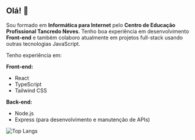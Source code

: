## Olá! 👋

Sou formado em **Informática para Internet** pelo **Centro de Educação Profissional Tancredo Neves**. 
Tenho boa experiência em desenvolvimento **Front-end** e também colaboro atualmente em projetos full-stack usando outras tecnologias JavaScript.

Tenho experiência em:

**Front-end:**

*   React
*   TypeScript
*   Tailwind CSS

**Back-end:**

*   Node.js
*   Express (para desenvolvimento e manutenção de APIs)

![Top Langs](https://github-readme-stats-puce-chi-16.vercel.app/api/top-langs/?username=Welingson&layout=donut)
